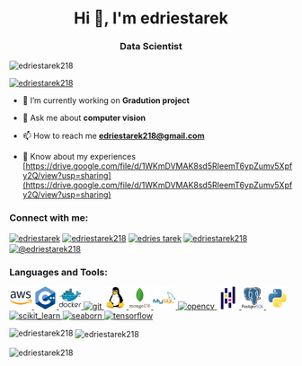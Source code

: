 <h1 align="center">Hi 👋, I'm edriestarek</h1>
<h3 align="center">Data Scientist</h3>

<p align="left"> <img src="https://komarev.com/ghpvc/?username=edriestarek218&label=Profile%20views&color=0e75b6&style=flat" alt="edriestarek218" /> </p>

<p align="left"> <a href="https://twitter.com/edriestarek218" target="blank"><img src="https://img.shields.io/twitter/follow/edriestarek218?logo=twitter&style=for-the-badge" alt="edriestarek218" /></a> </p>

- 🔭 I’m currently working on **Gradution project**

- 💬 Ask me about **computer vision**

- 📫 How to reach me **edriestarek218@gmail.com**

- 📄 Know about my experiences [https://drive.google.com/file/d/1WKmDVMAK8sd5RIeemT6ypZumv5Xpfy2Q/view?usp=sharing](https://drive.google.com/file/d/1WKmDVMAK8sd5RIeemT6ypZumv5Xpfy2Q/view?usp=sharing)

<h3 align="left">Connect with me:</h3>
<p align="left">
<a href="https://dev.to/edriestarek" target="blank"><img align="center" src="https://raw.githubusercontent.com/rahuldkjain/github-profile-readme-generator/master/src/images/icons/Social/devto.svg" alt="edriestarek" height="30" width="40" /></a>
<a href="https://twitter.com/edriestarek218" target="blank"><img align="center" src="https://raw.githubusercontent.com/rahuldkjain/github-profile-readme-generator/master/src/images/icons/Social/twitter.svg" alt="edriestarek218" height="30" width="40" /></a>
<a href="https://linkedin.com/in/edries tarek" target="blank"><img align="center" src="https://raw.githubusercontent.com/rahuldkjain/github-profile-readme-generator/master/src/images/icons/Social/linked-in-alt.svg" alt="edries tarek" height="30" width="40" /></a>
<a href="https://kaggle.com/edriestarek218" target="blank"><img align="center" src="https://raw.githubusercontent.com/rahuldkjain/github-profile-readme-generator/master/src/images/icons/Social/kaggle.svg" alt="edriestarek218" height="30" width="40" /></a>
<a href="https://medium.com/@edriestarek218" target="blank"><img align="center" src="https://raw.githubusercontent.com/rahuldkjain/github-profile-readme-generator/master/src/images/icons/Social/medium.svg" alt="@edriestarek218" height="30" width="40" /></a>
</p>

<h3 align="left">Languages and Tools:</h3>
<p align="left"> <a href="https://aws.amazon.com" target="_blank" rel="noreferrer"> <img src="https://raw.githubusercontent.com/devicons/devicon/master/icons/amazonwebservices/amazonwebservices-original-wordmark.svg" alt="aws" width="40" height="40"/> </a> <a href="https://www.w3schools.com/cpp/" target="_blank" rel="noreferrer"> <img src="https://raw.githubusercontent.com/devicons/devicon/master/icons/cplusplus/cplusplus-original.svg" alt="cplusplus" width="40" height="40"/> </a> <a href="https://www.docker.com/" target="_blank" rel="noreferrer"> <img src="https://raw.githubusercontent.com/devicons/devicon/master/icons/docker/docker-original-wordmark.svg" alt="docker" width="40" height="40"/> </a> <a href="https://git-scm.com/" target="_blank" rel="noreferrer"> <img src="https://www.vectorlogo.zone/logos/git-scm/git-scm-icon.svg" alt="git" width="40" height="40"/> </a> <a href="https://www.linux.org/" target="_blank" rel="noreferrer"> <img src="https://raw.githubusercontent.com/devicons/devicon/master/icons/linux/linux-original.svg" alt="linux" width="40" height="40"/> </a> <a href="https://www.mongodb.com/" target="_blank" rel="noreferrer"> <img src="https://raw.githubusercontent.com/devicons/devicon/master/icons/mongodb/mongodb-original-wordmark.svg" alt="mongodb" width="40" height="40"/> </a> <a href="https://www.mysql.com/" target="_blank" rel="noreferrer"> <img src="https://raw.githubusercontent.com/devicons/devicon/master/icons/mysql/mysql-original-wordmark.svg" alt="mysql" width="40" height="40"/> </a> <a href="https://opencv.org/" target="_blank" rel="noreferrer"> <img src="https://www.vectorlogo.zone/logos/opencv/opencv-icon.svg" alt="opencv" width="40" height="40"/> </a> <a href="https://pandas.pydata.org/" target="_blank" rel="noreferrer"> <img src="https://raw.githubusercontent.com/devicons/devicon/2ae2a900d2f041da66e950e4d48052658d850630/icons/pandas/pandas-original.svg" alt="pandas" width="40" height="40"/> </a> <a href="https://www.postgresql.org" target="_blank" rel="noreferrer"> <img src="https://raw.githubusercontent.com/devicons/devicon/master/icons/postgresql/postgresql-original-wordmark.svg" alt="postgresql" width="40" height="40"/> </a> <a href="https://www.python.org" target="_blank" rel="noreferrer"> <img src="https://raw.githubusercontent.com/devicons/devicon/master/icons/python/python-original.svg" alt="python" width="40" height="40"/> </a> <a href="https://scikit-learn.org/" target="_blank" rel="noreferrer"> <img src="https://upload.wikimedia.org/wikipedia/commons/0/05/Scikit_learn_logo_small.svg" alt="scikit_learn" width="40" height="40"/> </a> <a href="https://seaborn.pydata.org/" target="_blank" rel="noreferrer"> <img src="https://seaborn.pydata.org/_images/logo-mark-lightbg.svg" alt="seaborn" width="40" height="40"/> </a> <a href="https://www.tensorflow.org" target="_blank" rel="noreferrer"> <img src="https://www.vectorlogo.zone/logos/tensorflow/tensorflow-icon.svg" alt="tensorflow" width="40" height="40"/> </a> </p>

<p><img align="left" src="https://github-readme-stats.vercel.app/api/top-langs?username=edriestarek218&show_icons=true&theme=dracula&text_color=000000&locale=en&layout=compact" alt="edriestarek218" /></p>

<p>&nbsp;<img align="center" src="https://github-readme-stats.vercel.app/api?username=edriestarek218&show_icons=true&theme=cobalt&title_color=050000&text_color=ffffff&locale=en" alt="edriestarek218" /></p>

<p><img align="center" src="https://github-readme-streak-stats.herokuapp.com/?user=edriestarek218&theme=highcontrast" alt="edriestarek218" /></p>
